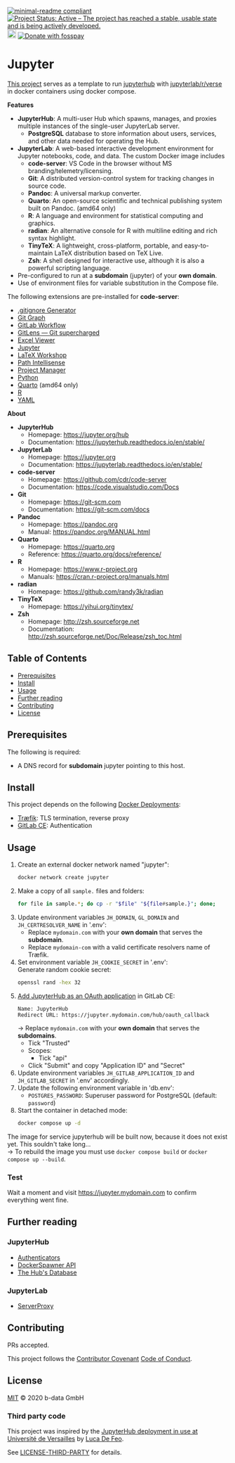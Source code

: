 [![minimal-readme compliant](https://img.shields.io/badge/readme%20style-minimal-brightgreen.svg)](https://github.com/RichardLitt/standard-readme/blob/master/example-readmes/minimal-readme.md) [![Project Status: Active – The project has reached a stable, usable state and is being actively developed.](https://www.repostatus.org/badges/latest/active.svg)](https://www.repostatus.org/#active) <a href="https://liberapay.com/benz0li/donate"><img src="https://liberapay.com/assets/widgets/donate.svg" alt="Donate using Liberapay" height="20"></a> <a href="https://benz0li.b-data.io/donate?project=2"><img src="https://benz0li.b-data.io/donate/static/donate-with-fosspay.png" alt="Donate with fosspay"></a>

# Jupyter

[This project](https://gitlab.com/b-data/docker/deployments/jupyter) serves as
a template to run [jupyterhub](https://gitlab.b-data.ch/jupyterhub/jupyterhub/container_registry)
with [jupyterlab/r/verse](https://gitlab.b-data.ch/jupyterlab/r/verse/container_registry)
in docker containers using docker compose.

**Features**

*  **JupyterHub**: A multi-user Hub which spawns, manages, and proxies multiple
   instances of the single-user JupyterLab server.
    *  **PostgreSQL** database to store information about users, services, and
       other data needed for operating the Hub.
*  **JupyterLab**: A web-based interactive development environment for Jupyter
   notebooks, code, and data. The custom Docker image includes
    *  **code-server**: VS Code in the browser without MS
       branding/telemetry/licensing.
    *  **Git**: A distributed version-control system for tracking changes in
       source code.
    *  **Pandoc**: A universal markup converter.
    *  **Quarto**: An open-source scientific and technical publishing system built on Pandoc. (amd64 only)
    *  **R**: A language and environment for statistical computing and
       graphics.
    *  **radian**: An alternative console for R with multiline editing and rich
       syntax highlight.
    *  **TinyTeX**: A lightweight, cross-platform, portable, and
       easy-to-maintain LaTeX distribution based on TeX Live.
    *  **Zsh**: A shell designed for interactive use, although it is also a
       powerful scripting language.
*  Pre-configured to run at a **subdomain** (jupyter) of your **own domain**.
*  Use of environment files for variable substitution in the Compose file.

The following extensions are pre-installed for **code-server**:
*  [.gitignore Generator](https://github.com/piotrpalarz/vscode-gitignore-generator)
*  [Git Graph](https://open-vsx.org/extension/mhutchie/git-graph)
*  [GitLab Workflow](https://open-vsx.org/extension/GitLab/gitlab-workflow)
*  [GitLens — Git supercharged](https://open-vsx.org/extension/eamodio/gitlens)
*  [Excel Viewer](https://open-vsx.org/extension/GrapeCity/gc-excelviewer)
*  [Jupyter](https://open-vsx.org/extension/ms-toolsai/jupyter)
*  [LaTeX Workshop](https://open-vsx.org/extension/James-Yu/latex-workshop)
*  [Path Intellisense](https://open-vsx.org/extension/christian-kohler/path-intellisense)
*  [Project Manager](https://open-vsx.org/extension/alefragnani/project-manager)
*  [Python](https://open-vsx.org/extension/ms-python/python)
*  [Quarto](https://open-vsx.org/extension/quarto/quarto) (amd64 only)
*  [R](https://open-vsx.org/extension/Ikuyadeu/r)
*  [YAML](https://open-vsx.org/extension/redhat/vscode-yaml)

**About**

*  **JupyterHub**
    *  Homepage: https://jupyter.org/hub
    *  Documentation: https://jupyterhub.readthedocs.io/en/stable/
*  **JupyterLab**
    *  Homepage: https://jupyter.org
    *  Documentation: https://jupyterlab.readthedocs.io/en/stable/
*  **code-server**
    *  Homepage: https://github.com/cdr/code-server
    *  Documentation: https://code.visualstudio.com/Docs
*  **Git**
    *  Homepage: https://git-scm.com
    *  Documentation: https://git-scm.com/docs
*  **Pandoc**
    *  Homepage: https://pandoc.org
    *  Manual: https://pandoc.org/MANUAL.html
*  **Quarto**
    *  Homepage: https://quarto.org
    *  Reference: https://quarto.org/docs/reference/
*  **R**
    *  Homepage: https://www.r-project.org
    *  Manuals: https://cran.r-project.org/manuals.html
*  **radian**
    *  Homepage: https://github.com/randy3k/radian
*  **TinyTeX**
    *  Homepage: https://yihui.org/tinytex/
*  **Zsh**
    *  Homepage: http://zsh.sourceforge.net
    *  Documentation: http://zsh.sourceforge.net/Doc/Release/zsh_toc.html

## Table of Contents

*  [Prerequisites](#prerequisites)
*  [Install](#install)
*  [Usage](#usage)
*  [Further reading](#further-reading)
*  [Contributing](#contributing)
*  [License](#license)

## Prerequisites

The following is required:

*  A DNS record for **subdomain** jupyter pointing to this host.

## Install

This project depends on the following
[Docker Deployments](https://gitlab.com/b-data/docker/deployments):

*  [Træfik](https://gitlab.com/b-data/docker/deployments/traefik): TLS termination,
   reverse proxy
*  [GitLab CE](https://gitlab.com/b-data/docker/deployments/gitlab-ce): Authentication

## Usage

1.  Create an external docker network named "jupyter":  
    ```bash
    docker network create jupyter
    ```
1.  Make a copy of all `sample.` files and folders:  
    ```bash
    for file in sample.*; do cp -r "$file" "${file#sample.}"; done;
    ```
1.  Update environment variables `JH_DOMAIN`, `GL_DOMAIN` and
    `JH_CERTRESOLVER_NAME` in '.env':
    *  Replace `mydomain.com` with your **own domain** that serves the
       **subdomain**.
    *  Replace `mydomain-com` with a valid certificate resolvers name of
       Træfik.
1.  Set environment variable `JH_COOKIE_SECRET` in '.env':  
    Generate random cookie secret:  
    ```bash
    openssl rand -hex 32
    ```
1.  [Add JupyterHub as an OAuth application](https://docs.gitlab.com/ee/integration/oauth_provider.html#oauth-applications-in-the-admin-area)
    in GitLab CE:  
      ```
      Name: JupyterHub
      Redirect URL: https://jupyter.mydomain.com/hub/oauth_callback
      ```
      → Replace `mydomain.com` with your **own domain** that serves the
      **subdomains**.
    *  Tick "Trusted"
    *  Scopes:
        *  Tick "api"
    *  Click "Submit" and copy "Application ID" and "Secret"
1.  Update environment variables `JH_GITLAB_APPLICATION_ID` and
    `JH_GITLAB_SECRET` in '.env' accordingly.
1.  Update the following environment variable in 'db.env':
    *  `POSTGRES_PASSWORD`: Superuser password for PostgreSQL (default:
       `password`)
1.  Start the container in detached mode:  
    ```bash
    docker compose up -d
    ```

The image for service jupyterhub will be built now, because it does not exist
yet. This souldn't take long...  
→ To rebuild the image you must use `docker compose build` or
`docker compose up --build`.

### Test

Wait a moment and visit https://jupyter.mydomain.com to confirm everything went
fine.

## Further reading

### JupyterHub

*  [Authenticators](https://jupyterhub.readthedocs.io/en/stable/reference/authenticators.html)
*  [DockerSpawner API](https://jupyterhub-dockerspawner.readthedocs.io/en/stable/api/index.html)
*  [The Hub's Database](https://jupyterhub.readthedocs.io/en/stable/reference/database.html)

### JupyterLab

*  [ServerProxy](https://jupyter-server-proxy.readthedocs.io/en/stable/)

## Contributing

PRs accepted.

This project follows the
[Contributor Covenant](https://www.contributor-covenant.org)
[Code of Conduct](CODE_OF_CONDUCT.md).

## License

[MIT](LICENSE) © 2020 b-data GmbH

### Third party code

This project was inspired by the [JupyterHub deployment in use at Université de Versailles](https://github.com/defeo/jupyterhub-docker)
by [Luca De Feo](https://github.com/defeo).

See [LICENSE-THIRD-PARTY](LICENSE-THIRD-PARTY) for details.
